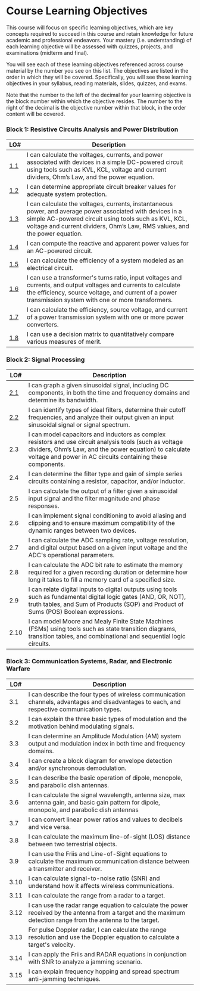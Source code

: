 # Course Learning Objectives

This course will focus on specific learning objectives, which are key concepts required to succeed in this course and retain knowledge for future academic and professional endeavors. Your mastery (i.e. understanding) of each learning objective will be assessed with quizzes, projects, and examinations (midterm and final).

You will see each of these learning objectives referenced across course material by the number you see on this list. The objectives are listed in the order in which they will be covered. Specifically, you will see these learning objectives in your syllabus, reading materials, slides, quizzes, and exams. 

Note that the number to the left of the decimal for your learning objective is the block number within which the objective resides. The number to the right of the decimal is the objective number within that block, in the order content will be covered.

 ### Block 1: Resistive Circuits Analysis and Power Distribution  
| LO# | Description |
|----------|----------|
| [1.1](Block1Reading/Obj01/ECE215_Obj01_Reading) | I can calculate the voltages, currents, and power associated with devices in a simple DC-powered circuit using tools such as KVL, KCL, voltage and current dividers, Ohm’s Law, and the power equation. |  
| [1.2](Block1Reading/Obj02/ECE215_Obj02_Reading) | I can determine appropriate circuit breaker values for adequate system protection. |
| [1.3](Block1Reading/Obj03/ECE215_Obj03_Reading) | I can calculate the voltages, currents, instantaneous power, and average power associated with devices in a simple AC-powered circuit using tools such as KVL, KCL, voltage and current dividers, Ohm’s Law, RMS values, and the power equation.  |  
| [1.4](https://control.com/technical-articles/active-power-reactive-power-apparent-power-and-the-role-of-power-factor/) | I can compute the reactive and apparent power values for an AC-powered circuit.  |  
| [1.5](Block1Reading/Obj05/ECE215_Obj05_Reading) | I can calculate the efficiency of a system modeled as an electrical circuit.  |  
| [1.6](Block1Reading/Obj06/ECE215_Obj06_Reading) | I can use a transformer's turns ratio, input voltages and currents, and output voltages and currents to calculate the efficiency, source voltage, and current of a power transmission system with one or more transformers.  |  
| [1.7](Block1Reading/Obj07/ECE215_Obj07_Reading) | I can calculate the efficiency, source voltage, and current of a power transmission system with one or more power converters.  |  
| [1.8](Block1Reading/Obj08/ECE215_Obj08_Reading) | I can use a decision matrix to quantitatively compare various measures of merit.  |  

### Block 2: Signal Processing
| LO# | Description |
|----------|----------|
| [2.1](Block2Reading/Obj01/ECE215_B2_Obj01_Reading) | I can graph a given sinusoidal signal, including DC components, in both the time and frequency domains and determine its bandwidth. |
| [2.2](Block2Reading/Obj02/ECE215_B2_Obj02_Reading) | I can identify types of ideal filters, determine their cutoff frequencies, and analyze their output given an input sinusoidal signal or signal spectrum. |
| 2.3 | I can model capacitors and inductors as complex resistors and use circuit analysis tools (such as voltage dividers, Ohm’s Law, and the power equation) to calculate voltage and power in AC circuits containing these components. |
| 2.4 | I can determine the filter type and gain of simple series circuits containing a resistor, capacitor, and/or inductor.  |
| 2.5 | I can calculate the output of a filter given a sinusoidal input signal and the filter magnitude and phase responses.  |
| 2.6 | I can implement signal conditioning to avoid aliasing and clipping and to ensure maximum compatibility of the dynamic ranges between two devices.    |
| 2.7 | I can calculate the ADC sampling rate, voltage resolution, and digital output based on a given input voltage and the ADC's operational parameters.   |
| 2.8 | I can calculate the ADC bit rate to estimate the memory required for a given recording duration or determine how long it takes to fill a memory card of a specified size.  |
| 2.9 | I can relate digital inputs to digital outputs using tools such as fundamental digital logic gates (AND, OR, NOT), truth tables, and Sum of Products (SOP) and Product of Sums (POS) Boolean expressions.  |
| 2.10 | I can model Moore and Mealy Finite State Machines (FSMs) using tools such as state transition diagrams, transition tables, and combinational and sequential logic circuits.  |

### Block 3: Communication Systems, Radar, and Electronic Warfare
| LO# | Description |
|----------|----------|
| 3.1 | I can describe the four types of wireless communication channels, advantages and disadvantages to each, and respective communication types.  |
| 3.2 | I can explain the three basic types of modulation and the motivation behind modulating signals.  |
| 3.3 | I can determine an Amplitude Modulation (AM) system output and modulation index in both time and frequency domains.  |
| 3.4 | I can create a block diagram for envelope detection and/or synchronous demodulation.   |
| 3.5 | I can describe the basic operation of dipole, monopole, and parabolic dish antennas.  |
| 3.6 | I can calculate the signal wavelength, antenna size, max antenna gain, and basic gain pattern for dipole, monopole, and parabolic dish antennas  |
| 3.7 | I can convert linear power ratios and values to decibels and vice versa.  |
| 3.8 | I can calculate the maximum line-of-sight (LOS) distance between two terrestrial objects.   |
| 3.9 | I can use the Friis and Line-of-Sight equations to calculate the maximum communication distance between a transmitter and receiver.  |
| 3.10 | I can calculate signal-to-noise ratio (SNR) and understand how it affects wireless communications.  |
| 3.11 | I can calculate the range from a radar to a target.  |
| 3.12 | I can use the radar range equation to calculate the power received by the antenna from a target and the maximum detection range from the antenna to the target.|  
| 3.13 | For pulse Doppler radar, I can calculate the range resolution and use the Doppler equation to calculate a target's velocity.  |
| 3.14 | I can apply the Friis and RADAR equations in conjunction with SNR to analyze a jamming scenario.  |
| 3.15 | I can explain frequency hopping and spread spectrum anti-jamming techniques.  |
